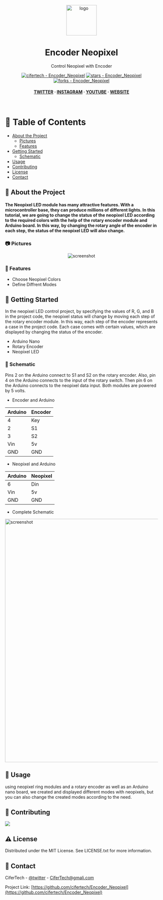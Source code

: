 <div align="center">

  <img src="https://user-images.githubusercontent.com/62047147/195847997-97553030-3b79-4643-9f2c-1f04bba6b989.png" alt="logo" width="100" height="auto" />
  <h1>Encoder Neopixel</h1>
  
  <p>
    Control Neopixel with Encoder
  </p>
  
  
<!-- Badges -->

<p>
<a href="https://github.com/cifertech/Encoder_Neopixel" title="Go to GitHub repo"><img src="https://img.shields.io/static/v1?label=cifertech&message=Encoder_Neopixel&color=white&logo=github" alt="cifertech - Encoder_Neopixel"></a>
<a href="https://github.com/cifertech/Encoder_Neopixel"><img src="https://img.shields.io/github/stars/cifertech/Encoder_Neopixel?style=social" alt="stars - Encoder_Neopixel"></a>
<a href="https://github.com/cifertech/Encoder_Neopixel"><img src="https://img.shields.io/github/forks/cifertech/Encoder_Neopixel?style=social" alt="forks - Encoder_Neopixel"></a>
</p>
   
<h4>
    <a href="https://twitter.com/cifertech1">TWITTER</a>
  <span> · </span>
    <a href="https://www.instagram.com/cifertech/">INSTAGRAM</a>
  <span> · </span>
    <a href="https://www.youtube.com/c/cifertech">YOUTUBE</a>
  <span> · </span>
    <a href="https://cifertech.net/">WEBSITE</a>
  </h4>
</div>

<br />

<!-- Table of Contents -->
# :notebook_with_decorative_cover: Table of Contents

- [About the Project](#star2-about-the-project)
  * [Pictures](#camera-Pictures)
  * [Features](#dart-features)
- [Getting Started](#toolbox-getting-started)
  * [Schematic](#electric_plug-Schematic)
- [Usage](#eyes-usage)
- [Contributing](#wave-contributing)
- [License](#warning-license)
- [Contact](#handshake-contact)

  

<!-- About the Project -->
## :star2: About the Project
#### The Neopixel LED module has many attractive features. With a microcontroller base, they can produce millions of different lights. In this tutorial, we are going to change the status of the neopixel LED according to the required colors with the help of the rotary encoder module and Arduino board. In this way, by changing the rotary angle of the encoder in each step, the status of the neopixel LED will also change.


<!-- Pictures -->
### :camera: Pictures

<div align="center"> 
  <img src="https://user-images.githubusercontent.com/62047147/195953642-765660d1-a575-4bf3-8c3f-62787ce49350.jpg" alt="screenshot" />
</div>

<!-- Features -->
### :dart: Features

- Choose Neopixel Colors 
- Define Diffrent Modes

<!-- Getting Started -->
## 	:toolbox: Getting Started

In the neopixel LED control project, by specifying the values of R, G, and B in the project code, the neopixel status will change by moving each step of the rotary encoder module. In this way, each step of the encoder represents a case in the project code. Each case comes with certain values, which are displayed by changing the status of the encoder.

- Arduino Nano
- Rotary Encoder
- Neopixel LED

<!-- Schematic -->
### :electric_plug: Schematic
Pins 2 on the Arduino connect to S1 and S2 on the rotary encoder. Also, pin 4 on the Arduino connects to the input of the rotary switch. Then pin 6 on the Arduino connects to the neopixel data input. Both modules are powered by 5 volts.

* Encoder and Arduino

| Arduino| Encoder|  
| ----   | -----|
| 4 | Key |
| 2 | S1  |
| 3 | S2  |
| Vin  | 5v  |
| GND  | GND |


* Neopixel and Arduino

| Arduino| Neopixel|
| ----   | -----|
| 6  | Din |
| Vin | 5v |
| GND | GND |

 
* Complete Schematic

<img src="https://user-images.githubusercontent.com/62047147/195954818-27e9e8ce-1579-4804-84bb-cf89b2dfcd67.jpg" alt="screenshot" width="800" height="auto" />
   
<!-- Usage -->
## :eyes: Usage

using neopixel ring modules and a rotary encoder as well as an Arduino nano board, we created and displayed different modes with neopixels, but you can also change the created modes according to the need.

<!-- Contributing -->
## :wave: Contributing

<a href="https://github.com/cifertech/Encoder_Neopixel/graphs/contributors">
  <img src="https://contrib.rocks/image?repo=cifertech/Encoder_Neopixel" />
</a>


<!-- License -->
## :warning: License

Distributed under the MIT License. See LICENSE.txt for more information.


<!-- Contact -->
## :handshake: Contact

CiferTech - [@twitter](https://twitter.com/cifertech1) - CiferTech@gmali.com

Project Link: [https://github.com/cifertech/Encoder_Neopixel](https://github.com/cifertech/Encoder_Neopixel)



